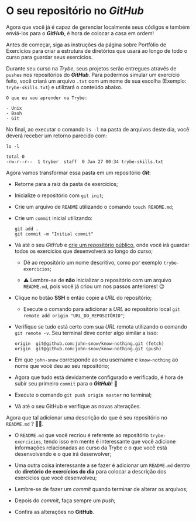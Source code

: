 # O seu repositório no **_GitHub_**

Agora que você já é capaz de gerenciar localmente seus códigos e também enviá-los para o **_GitHub_**, é hora de colocar a casa em ordem!

Antes de começar, siga as instruções da página sobre Portfólio de Exercícios para criar a estrutura de diretórios que usará ao longo de todo o curso para guardar seus exercícios.

Durante seu curso na _Trybe_, seus projetos serão entregues através de `pushes` nos repositórios do **_GitHub_**. Para podermos simular um exercício feito, você criará um arquivo `.txt` com um nome de sua escolha (Exemplo: `trybe-skills.txt`) e utilizará o conteúdo abaixo.

    O que eu vou aprender na Trybe:
    
    - Unix
    - Bash
    - Git

No final, ao executar o comando `ls -l` na pasta de arquivos deste dia, você deverá receber um retorno parecido com:

    ls -l
    
    total 0
    -rw-r--r--  1 tryber  staff  0 Jan 27 00:34 trybe-skills.txt

Agora vamos transformar essa pasta em um repositório **_Git_**:

*   Retorne para a raiz da pasta de exercícios;
    
*   Inicialize o repositório com `git init`;
    
*   Crie um arquivo de `README` utilizando o comando `touch README.md`;
    
*   Crie um `commit` inicial utilizando:

        git add .
        git commit -m "Initial commit"

*   Vá até o seu _GitHub_ e [crie um repositório público](https://help.github.com/en/github/getting-started-with-github/create-a-repo), onde você irá guardar todos os exercícios que desenvolverá ao longo do curso;
    
    *   Dê ao repositório um nome descritivo, como por exemplo `trybe-exercicios`;
        
    *   ⚠️ Lembre-se de **não** inicializar o repositório com um arquivo `README.md`, pois você já criou um nos passos anteriores! 😉
        
*   Clique no botão **SSH** e então copie a _URL_ do repositório;
    
    *   Execute o comando para adicionar a _URL_ ao repositório local `git remote add origin "URL_DO_REPOSITÓRIO"`;
*   Verifique se tudo está certo com sua _URL_ remota utilizando o comando `git remote -v`. Seu terminal deve conter algo similar a isso:

        origin	git@github.com:john-snow/know-nothing.git (fetch)
        origin	git@github.com:john-snow/know-nothing.git (push)

*   Em que `john-snow` corresponde ao seu username e `know-nothing` ao nome que você deu ao seu repositório;
    
*   Agora que tudo está devidamente configurado e verificado, é hora de subir seu primeiro `commit` para o **_GitHub_**! 🤩
    
*   Execute o comando `git push origin master` no terminal;
    
*   Vá até o seu GitHub e verifique as novas alterações.
    

Agora que tal adicionar uma descrição do que é seu repositório no `README.md` ? 💪🏼.

*   O `README.md` que você recriou é referente ao repositório `trybe-exercicios`, tendo isso em mente é interessante que você adicione informações relacionadas ao curso da Trybe e o que você está desenvolvendo e o que irá desenvolver;
    
*   Uma outra coisa interessante a se fazer é adicionar um `README.md` dentro do **diretório de exercícios do dia** para colocar a descrição dos exercícios que você desenvolveu;
    
*   Lembre-se de fazer um _commit_ quando terminar de alterar os arquivos;
    
*   Depois do _commit_, faça sempre um _push_;
    
*   Confira as alterações no **GitHub**.